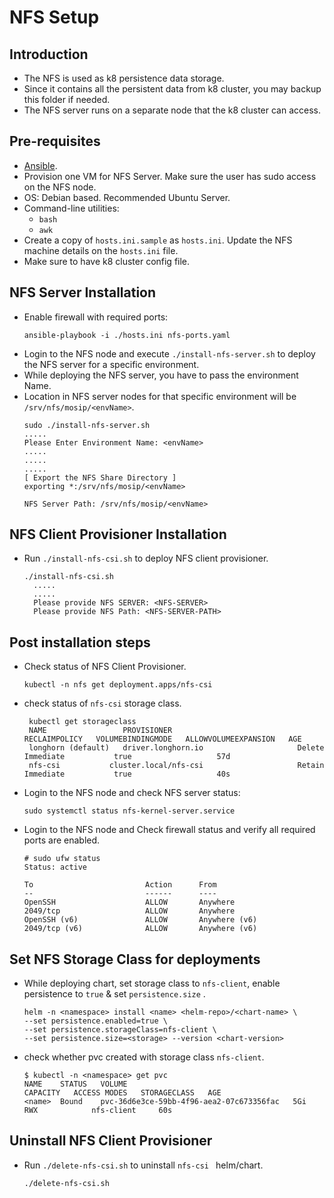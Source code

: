 # NFS Setup
## Introduction
* The NFS is used as k8 persistence data storage.
* Since it contains all the persistent data from k8 cluster, you may backup this folder if needed.
* The NFS server runs on a separate node that the k8 cluster can access.
## Pre-requisites
* [Ansible](https://docs.ansible.com/ansible/latest/installation_guide/intro_installation.html). 
* Provision one VM for NFS Server. Make sure the user has sudo access on the NFS node.
* OS: Debian based. Recommended Ubuntu Server. 
* Command-line utilities:
    - `bash`
    - `awk`
* Create a copy of `hosts.ini.sample` as `hosts.ini`. Update the NFS machine details on the `hosts.ini` file.
* Make sure to have k8 cluster config file.
## NFS Server Installation
* Enable firewall with required ports:
  ```
  ansible-playbook -i ./hosts.ini nfs-ports.yaml
  ```
* Login to the NFS node and execute `./install-nfs-server.sh` to deploy the NFS server for a specific environment.
* While deploying the NFS server, you have to pass the environment Name.
* Location in NFS server nodes for that specific environment will be `/srv/nfs/mosip/<envName>`.
  ```
  sudo ./install-nfs-server.sh
  .....
  Please Enter Environment Name: <envName>
  .....
  .....
  .....
  [ Export the NFS Share Directory ] 
  exporting *:/srv/nfs/mosip/<envName>
  
  NFS Server Path: /srv/nfs/mosip/<envName>
  ```
## NFS Client Provisioner Installation
* Run `./install-nfs-csi.sh` to deploy NFS client provisioner.
  ```
  ./install-nfs-csi.sh
    .....
    .....
    Please provide NFS SERVER: <NFS-SERVER>
    Please provide NFS Path: <NFS-SERVER-PATH>
  ```
## Post installation steps
* Check status of NFS Client Provisioner.
  ```
  kubectl -n nfs get deployment.apps/nfs-csi 
  ```
* check status of `nfs-csi` storage class.
  ```
   kubectl get storageclass
   NAME                 PROVISIONER                            RECLAIMPOLICY   VOLUMEBINDINGMODE   ALLOWVOLUMEEXPANSION   AGE
   longhorn (default)   driver.longhorn.io                     Delete          Immediate           true                   57d
   nfs-csi           cluster.local/nfs-csi                     Retain          Immediate           true                   40s
  ```

* Login to the NFS node and check NFS server status:
  ```
  sudo systemctl status nfs-kernel-server.service
  ```
* Login to the NFS node and Check firewall status and verify all required ports are enabled.
  ```
  # sudo ufw status
  Status: active
  
  To                         Action      From
  --                         ------      ----
  OpenSSH                    ALLOW       Anywhere                  
  2049/tcp                   ALLOW       Anywhere                  
  OpenSSH (v6)               ALLOW       Anywhere (v6)             
  2049/tcp (v6)              ALLOW       Anywhere (v6)
  ```

## Set NFS Storage Class for deployments

* While deploying chart, set storage class to `nfs-client`, enable persistence to `true` & set `persistence.size` .
  ```
  helm -n <namespace> install <name> <helm-repo>/<chart-name> \
  --set persistence.enabled=true \
  --set persistence.storageClass=nfs-client \
  --set persistence.size=<storage> --version <chart-version>
  ```
* check whether pvc created with storage class `nfs-client`.
  ```
  $ kubectl -n <namespace> get pvc
  NAME    STATUS   VOLUME                                     CAPACITY   ACCESS MODES   STORAGECLASS   AGE
  <name>  Bound    pvc-36d6e3ce-59bb-4f96-aea2-07c673356fac   5Gi        RWX            nfs-client     60s
  ```


## Uninstall NFS Client Provisioner
* Run `./delete-nfs-csi.sh` to uninstall `nfs-csi ` helm/chart.
  ```
  ./delete-nfs-csi.sh
  ```
